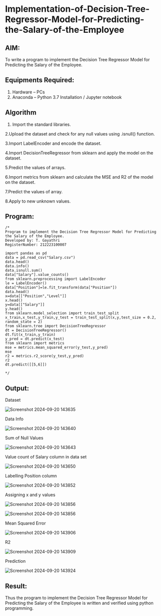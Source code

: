 # Implementation-of-Decision-Tree-Regressor-Model-for-Predicting-the-Salary-of-the-Employee

## AIM:
To write a program to implement the Decision Tree Regressor Model for Predicting the Salary of the Employee.

## Equipments Required:
1. Hardware – PCs
2. Anaconda – Python 3.7 Installation / Jupyter notebook

## Algorithm
1. Import the standard libraries.

2.Upload the dataset and check for any null values using .isnull() function.

3.Import LabelEncoder and encode the dataset.

4.Import DecisionTreeRegressor from sklearn and apply the model on the dataset.

5.Predict the values of arrays.

6.Import metrics from sklearn and calculate the MSE and R2 of the model on the dataset.

7.Predict the values of array.

8.Apply to new unknown values.

## Program:
```
/*
Program to implement the Decision Tree Regressor Model for Predicting the Salary of the Employee.
Developed by: T. Gayathri
RegisterNumber: 212223100007

import pandas as pd
data = pd.read_csv("Salary.csv")
data.head()
data.info()
data.isnull.sum()
data["Salary"].value_counts()
from sklearn.preprocessing import LabelEncoder 
le = LabelEncoder()
data["Position"]=le.fit_transform(data["Position"])
data.head()
x=data[["Position","Level"]]
x.head()
y=data[["Salary"]]
y.head()
from sklearn.model_selection import train_test_split
x_train,x_test,y_train,y_test = train_test_split(x,y,test_size = 0.2, random_state = 2)
from sklearn.tree import DecisionTreeRegressor
dt = DecisionTreeRegressor()
dt.fit(x_train,y_train)
y_pred = dt.predict(x_test)
from sklearn import metrics
mse = metrics.mean_squared_error(y_test,y_pred)
mse
r2 = metrics.r2_score(y_test,y_pred)
r2
dt.predict([[5,6]])

*/
```

## Output:
Dataset

![Screenshot 2024-09-20 143635](https://github.com/user-attachments/assets/9ccf8cfb-a6aa-4e60-8f71-ca44b768829c)

Data Info

![Screenshot 2024-09-20 143640](https://github.com/user-attachments/assets/b759ddef-343d-4e92-b7a4-0450ea778868)


Sum of Null Values

![Screenshot 2024-09-20 143643](https://github.com/user-attachments/assets/c321c4a7-240d-4761-bec9-6a7d5bd1fc8d)

Value count of Salary column in data set

![Screenshot 2024-09-20 143650](https://github.com/user-attachments/assets/d61db949-3393-419b-9df3-50571dca51e4)

Labelling Position column

![Screenshot 2024-09-20 143852](https://github.com/user-attachments/assets/75b61a3c-8135-438a-96b3-87ab522cc0ff)

Assigning x and y values

![Screenshot 2024-09-20 143856](https://github.com/user-attachments/assets/d2bc234b-8598-4a8a-ab44-5ae78bfb0ccd)

![Screenshot 2024-09-20 143856](https://github.com/user-attachments/assets/4a768e02-6e41-4b11-afaf-4700e12fb21c)

Mean Squared Error

![Screenshot 2024-09-20 143906](https://github.com/user-attachments/assets/2255737d-d993-45d7-b49b-fab332b209a5)

R2

![Screenshot 2024-09-20 143909](https://github.com/user-attachments/assets/6514ee73-81de-411e-ba94-c38b1f07b1f2)

Prediction

![Screenshot 2024-09-20 143924](https://github.com/user-attachments/assets/d991d972-0728-4042-a1e4-711351309ee2)


## Result:
Thus the program to implement the Decision Tree Regressor Model for Predicting the Salary of the Employee is written and verified using python programming.
